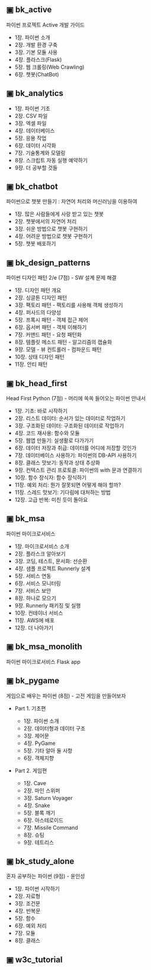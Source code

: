 ## ▣ bk_active
파이썬 프로젝트 Active 개발 가이드
- 1장. 파이썬 소개
- 2장. 개발 환경 구축
- 3장. 기본 모듈 사용
- 4장. 플라스크(Flask)
- 5장. 웹 크롤링(Web Crawling)
- 6장. 챗봇(ChatBot)


## ▣ bk_analytics
- 1장. 파이썬 기초
- 2장. CSV 파일
- 3장. 엑셀 파일
- 4장. 데이터베이스
- 5장. 응용 작업
- 6장. 데이터 시각화
- 7장. 기술통계와 모델링
- 8장. 스크립트 자동 실행 예약하기
- 9장. 더 공부할 것들


## ▣ bk_chatbot
파이썬으로 챗봇 만들기 : 자연어 처리와 머신러닝을 이용하여
- 1장. 많은 사람들에게 사랑 받고 있는 챗봇
- 2장. 챗봇에서의 자연어 처리
- 3장. 쉬운 방법으로 챗봇 구현하기
- 4장. 어려운 방법으로 챗봇 구현하기
- 5장. 챗봇 배포하기


## ▣ bk_design_patterns
파이썬 디자인 패턴 2/e (7점) - SW 설계 문제 해결
- 1장. 디자인 패턴 개요
- 2장. 싱글톤 디자인 패턴
- 3장. 팩토리 패턴 - 팩토리를 사용해 객체 생성하기
- 4장. 퍼사드의 다양성
- 5장. 프록시 패턴 - 객체 접근 제어
- 6장. 옵서버 패턴 - 객체 이해하기
- 7장. 커맨드 패턴 - 요청 패턴화
- 8장. 템플릿 메소드 패턴 - 알고리즘의 캡슐화
- 9장. 모델 - 뷰 컨트롤러 - 컴파운드 패턴
- 10장. 상태 디자인 패턴
- 11장. 안티 패턴



## ▣ bk_head_first
Head First Python (7점) - 머리에 쏙쏙 들어오는 파이썬 안내서
- 1장. 기초: 바로 시작하기
- 2장. 리스트 데이터: 순서가 있는 데이터로 작업하기
- 3장. 구조화된 데이터: 구조화된 데이터로 작업하기
- 4장. 코드 재사용: 함수와 모듈
- 5장. 웹앱 만들기: 실생활로 다가가기
- 6장. 데이터 저장과 취급: 데이터를 어디에 저장할 것인가
- 7장. 데이터베이스 사용하기: 파이썬의 DB-API 사용하기
- 8장. 클래스 맛보기: 동작과 상태 추상화
- 9장. 컨텍스트 관리 프로토콜: 파이썬의 with 문과 연결하기
- 10장. 함수 장식자: 함수 장식하기
- 11장. 예외 처리: 뭔가 잘못되면 어떻게 해야 할까?
- 11장. 스레드 맛보기: 기다림에 대처하는 방법
- 12장. 고급 반복: 미친 듯이 돌아요


## ▣ bk_msa 
파이썬 마이크로서비스
- 1장. 마이크로서비스 소개
- 2장. 플라스크 알아보기
- 3장. 코딩, 테스트, 문서화: 선순환
- 4장. 샘플 프로젝트 Runnerly 설계
- 5장. 서비스 연동
- 6장. 서비스 모니터링
- 7장. 서비스 보안
- 8장. 하나로 모으기
- 9장. Runnerly 패키징 및 실행
- 10장. 컨테이너 서비스
- 11장. AWS에 배포
- 12장. 더 나아가기


## ▣ bk_msa_monolith 
파이썬 마이크로서비스 Flask app


## ▣ bk_pygame
게임으로 배우는 파이썬 (8점) - 고전 게임을 만들어보자
- Part 1. 기초편
	- 1장. 파이썬 소개
	- 2장. 데이터형과 데이터 구조
	- 3장. 제어문
	- 4장. PyGame
	- 5장. 기타 알아 둘 사항
	- 6장. 객체지향

- Part 2. 게임편
	- 1장. Cave
	- 2장. 마인 스위퍼
	- 3장. Saturn Voyager
	- 4장. Snake
	- 5장. 블록 깨기
	- 6장. 아스테로이드
	- 7장. Missile Command
	- 8장. 슈팅
	- 9장. 테트리스


## ▣ bk_study_alone
혼자 공부하는 파이썬 (9점) - 윤인성
- 1장. 파이썬 시작하기
- 2장. 자료형
- 3장. 조건문
- 4장. 반복문
- 5장. 함수
- 6장. 예외 처리
- 7장. 모듈
- 8장. 클래스


## ▣ w3c_tutorial